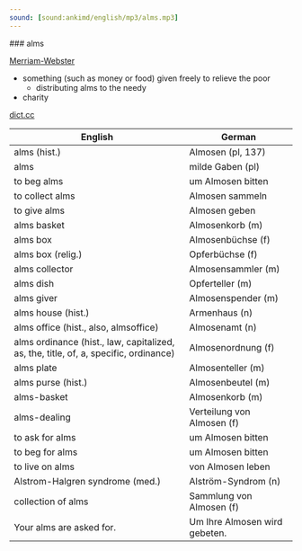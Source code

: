 ```yaml
---
sound: [sound:ankimd/english/mp3/alms.mp3]
---
```


\### alms

[Merriam-Webster](https://www.merriam-webster.com/dictionary/alms)

- something (such as money or food) given freely to relieve the poor
    - distributing alms to the needy
- charity

[dict.cc](https://www.dict.cc/alms)

| English        | German       |
| -------------- | ------------ |
| alms (hist.) | Almosen (pl, 137) |
| alms | milde Gaben (pl) |
| to beg alms | um Almosen bitten |
| to collect alms | Almosen sammeln |
| to give alms | Almosen geben |
| alms basket | Almosenkorb (m) |
| alms box | Almosenbüchse (f) |
| alms box (relig.) | Opferbüchse (f) |
| alms collector | Almosensammler (m) |
| alms dish | Opferteller (m) |
| alms giver | Almosenspender (m) |
| alms house (hist.) | Armenhaus (n) |
| alms office (hist., also, almsoffice) | Almosenamt (n) |
| alms ordinance (hist., law, capitalized, as, the, title, of, a, specific, ordinance) | Almosenordnung (f) |
| alms plate | Almosenteller (m) |
| alms purse (hist.) | Almosenbeutel (m) |
| alms-basket | Almosenkorb (m) |
| alms-dealing | Verteilung von Almosen (f) |
| to ask for alms | um Almosen bitten |
| to beg for alms | um Almosen bitten |
| to live on alms | von Almosen leben |
| Alstrom-Halgren syndrome <ALMS> (med.) | Alström-Syndrom <AS> (n) |
| collection of alms | Sammlung von Almosen (f) |
| Your alms are asked for. | Um Ihre Almosen wird gebeten. |

